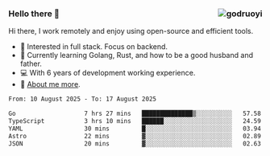 ### Hello there 👋 <img align="right" src="https://github-readme-stats.vercel.app/api?username=godruoyi&show_icons=true" alt="godruoyi" />

Hi there, I work remotely and enjoy using open-source and efficient tools.

- 🔭 Interested in full stack. Focus on backend.
- 🌱 Currently learning Golang, Rust, and how to be a good husband and father.
- 💻 With 6 years of development working experience.
- 👒 [About me more](https://godruoyi.com/posts/about-godruoyi).



<!--START_SECTION:waka-->

```txt
From: 10 August 2025 - To: 17 August 2025

Go                   7 hrs 27 mins   ██████████████▒░░░░░░░░░░   57.58 %
TypeScript           3 hrs 10 mins   ██████░░░░░░░░░░░░░░░░░░░   24.59 %
YAML                 30 mins         █░░░░░░░░░░░░░░░░░░░░░░░░   03.94 %
Astro                22 mins         ▓░░░░░░░░░░░░░░░░░░░░░░░░   02.89 %
JSON                 20 mins         ▓░░░░░░░░░░░░░░░░░░░░░░░░   02.63 %
```

<!--END_SECTION:waka-->

